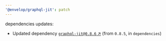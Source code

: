 ```yaml
---
'@envelop/graphql-jit': patch
---
```


dependencies updates:

- Updated dependency [`graphql-jit@0.8.6` ↗︎](https://www.npmjs.com/package/graphql-jit/v/0.8.6)
  (from `0.8.5`, in `dependencies`)
